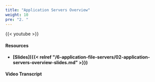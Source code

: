 ```yaml
---
title: "Application Servers Overview"
weight: 10
pre: "2. "
---
```


{{< youtube  >}}

#### Resources

* **[Slides]({{< relref "/6-application-file-servers/02-application-servers-overview-slides.md" >}})**

#### Video Transcript
